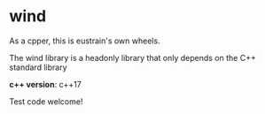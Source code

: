 # wind

As a cpper, this is eustrain's own wheels.

The wind library is a headonly library that only depends on the C++ standard library

**c++ version**: c++17

Test code welcome!

